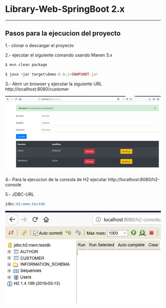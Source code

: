 # Library-Web-SpringBoot 2.x

----------------------------------
Pasos para la ejecucion del proyecto
----------------------------------

1.- clonar o descargar el proyecto

2.- ejecutar el siguiente comando usando Maven 3.x
```ruby
$ mvn clean package
```
```ruby
$ java -jar target\demo-0.0.1-SNAPSHOT.jar
```
3.- Abrir un browser y ejecutar la siguiente URL
http://localhost:8080/customer

![Image of version](https://github.com/neossoftware/library-web-springboot/blob/spring-jdbc-template/src/main/resources/images/customer.JPG)

4.- Para la ejecucion de la consola de H2 ejecutar
http://localhost:8080/h2-console

5.- JDBC-URL
```ruby
jdbc:h2:mem:testdb
```
![Image of version](https://github.com/neossoftware/library-web-springboot/blob/spring-jdbc-template/src/main/resources/images/consola_h2.JPG)
